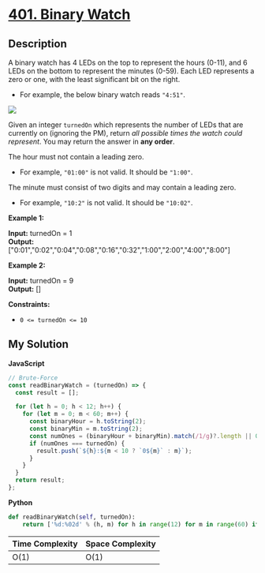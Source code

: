 # [401. Binary Watch](https://leetcode.com/problems/binary-watch)

## Description

A binary watch has 4 LEDs on the top to represent the hours (0-11), and 6 LEDs on the bottom to represent the minutes (0-59). Each LED represents a zero or one, with the least significant bit on the right.

- For example, the below binary watch reads `"4:51"`.

![](https://assets.leetcode.com/uploads/2021/04/08/binarywatch.jpg)

Given an integer `turnedOn` which represents the number of LEDs that are currently on (ignoring the PM), return _all possible times the watch could represent_. You may return the answer in **any order**.

The hour must not contain a leading zero.

- For example, `"01:00"` is not valid. It should be `"1:00"`.

The minute must consist of two digits and may contain a leading zero.

- For example, `"10:2"` is not valid. It should be `"10:02"`.

**Example 1:**

**Input:** turnedOn = 1  
**Output:** \["0:01","0:02","0:04","0:08","0:16","0:32","1:00","2:00","4:00","8:00"\]

**Example 2:**

**Input:** turnedOn = 9  
**Output:** \[\]

**Constraints:**

- `0 <= turnedOn <= 10`

## My Solution

**JavaScript**

```js
// Brute-Force
const readBinaryWatch = (turnedOn) => {
  const result = [];

  for (let h = 0; h < 12; h++) {
    for (let m = 0; m < 60; m++) {
      const binaryHour = h.toString(2);
      const binaryMin = m.toString(2);
      const numOnes = (binaryHour + binaryMin).match(/1/g)?.length || 0;
      if (numOnes === turnedOn) {
        result.push(`${h}:${m < 10 ? `0${m}` : m}`);
      }
    }
  }
  return result;
};
```

**Python**

```py
def readBinaryWatch(self, turnedOn):
    return ['%d:%02d' % (h, m) for h in range(12) for m in range(60) if (bin(h) + bin(m)).count('1') == turnedOn]
```

| Time Complexity | Space Complexity |
| --------------- | ---------------- |
| O(1)            | O(1)             |
